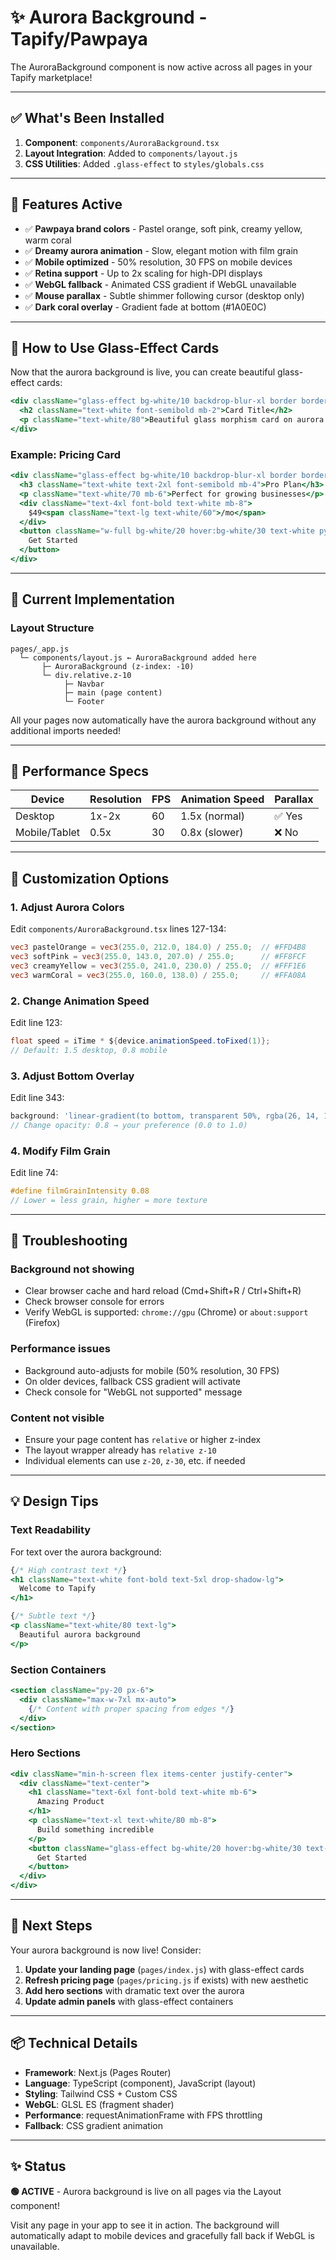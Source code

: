 # ✨ Aurora Background - Tapify/Pawpaya

The AuroraBackground component is now active across all pages in your Tapify marketplace!

---

## ✅ What's Been Installed

1. **Component**: `components/AuroraBackground.tsx`
2. **Layout Integration**: Added to `components/layout.js`
3. **CSS Utilities**: Added `.glass-effect` to `styles/globals.css`

---

## 🎨 Features Active

- ✅ **Pawpaya brand colors** - Pastel orange, soft pink, creamy yellow, warm coral
- ✅ **Dreamy aurora animation** - Slow, elegant motion with film grain
- ✅ **Mobile optimized** - 50% resolution, 30 FPS on mobile devices
- ✅ **Retina support** - Up to 2x scaling for high-DPI displays
- ✅ **WebGL fallback** - Animated CSS gradient if WebGL unavailable
- ✅ **Mouse parallax** - Subtle shimmer following cursor (desktop only)
- ✅ **Dark coral overlay** - Gradient fade at bottom (#1A0E0C)

---

## 🎯 How to Use Glass-Effect Cards

Now that the aurora background is live, you can create beautiful glass-effect cards:

```jsx
<div className="glass-effect bg-white/10 backdrop-blur-xl border border-white/20 rounded-xl p-6">
  <h2 className="text-white font-semibold mb-2">Card Title</h2>
  <p className="text-white/80">Beautiful glass morphism card on aurora background</p>
</div>
```

### Example: Pricing Card

```jsx
<div className="glass-effect bg-white/10 backdrop-blur-xl border border-white/20 rounded-3xl p-8 transition-transform hover:scale-105">
  <h3 className="text-white text-2xl font-semibold mb-4">Pro Plan</h3>
  <p className="text-white/70 mb-6">Perfect for growing businesses</p>
  <div className="text-4xl font-bold text-white mb-8">
    $49<span className="text-lg text-white/60">/mo</span>
  </div>
  <button className="w-full bg-white/20 hover:bg-white/30 text-white py-3 rounded-xl transition-colors">
    Get Started
  </button>
</div>
```

---

## 🔧 Current Implementation

### Layout Structure

```
pages/_app.js
  └─ components/layout.js ← AuroraBackground added here
       ├─ AuroraBackground (z-index: -10)
       └─ div.relative.z-10
            ├─ Navbar
            ├─ main (page content)
            └─ Footer
```

All your pages now automatically have the aurora background without any additional imports needed!

---

## 📱 Performance Specs

| Device       | Resolution | FPS | Animation Speed | Parallax |
|--------------|------------|-----|-----------------|----------|
| Desktop      | 1x-2x      | 60  | 1.5x (normal)   | ✅ Yes   |
| Mobile/Tablet| 0.5x       | 30  | 0.8x (slower)   | ❌ No    |

---

## 🎨 Customization Options

### 1. Adjust Aurora Colors

Edit `components/AuroraBackground.tsx` lines 127-134:

```glsl
vec3 pastelOrange = vec3(255.0, 212.0, 184.0) / 255.0;  // #FFD4B8
vec3 softPink = vec3(255.0, 143.0, 207.0) / 255.0;      // #FF8FCF
vec3 creamyYellow = vec3(255.0, 241.0, 230.0) / 255.0;  // #FFF1E6
vec3 warmCoral = vec3(255.0, 160.0, 138.0) / 255.0;     // #FFA08A
```

### 2. Change Animation Speed

Edit line 123:

```glsl
float speed = iTime * ${device.animationSpeed.toFixed(1)};
// Default: 1.5 desktop, 0.8 mobile
```

### 3. Adjust Bottom Overlay

Edit line 343:

```jsx
background: 'linear-gradient(to bottom, transparent 50%, rgba(26, 14, 12, 0.8) 100%)'
// Change opacity: 0.8 → your preference (0.0 to 1.0)
```

### 4. Modify Film Grain

Edit line 74:

```glsl
#define filmGrainIntensity 0.08
// Lower = less grain, higher = more texture
```

---

## 🐛 Troubleshooting

### Background not showing
- Clear browser cache and hard reload (Cmd+Shift+R / Ctrl+Shift+R)
- Check browser console for errors
- Verify WebGL is supported: `chrome://gpu` (Chrome) or `about:support` (Firefox)

### Performance issues
- Background auto-adjusts for mobile (50% resolution, 30 FPS)
- On older devices, fallback CSS gradient will activate
- Check console for "WebGL not supported" message

### Content not visible
- Ensure your page content has `relative` or higher z-index
- The layout wrapper already has `relative z-10`
- Individual elements can use `z-20`, `z-30`, etc. if needed

---

## 💡 Design Tips

### Text Readability

For text over the aurora background:

```jsx
{/* High contrast text */}
<h1 className="text-white font-bold text-5xl drop-shadow-lg">
  Welcome to Tapify
</h1>

{/* Subtle text */}
<p className="text-white/80 text-lg">
  Beautiful aurora background
</p>
```

### Section Containers

```jsx
<section className="py-20 px-6">
  <div className="max-w-7xl mx-auto">
    {/* Content with proper spacing from edges */}
  </div>
</section>
```

### Hero Sections

```jsx
<div className="min-h-screen flex items-center justify-center">
  <div className="text-center">
    <h1 className="text-6xl font-bold text-white mb-6">
      Amazing Product
    </h1>
    <p className="text-xl text-white/80 mb-8">
      Build something incredible
    </p>
    <button className="glass-effect bg-white/20 hover:bg-white/30 text-white px-8 py-4 rounded-xl text-lg font-semibold transition-all">
      Get Started
    </button>
  </div>
</div>
```

---

## 🚀 Next Steps

Your aurora background is now live! Consider:

1. **Update your landing page** (`pages/index.js`) with glass-effect cards
2. **Refresh pricing page** (`pages/pricing.js` if exists) with new aesthetic
3. **Add hero sections** with dramatic text over the aurora
4. **Update admin panels** with glass-effect containers

---

## 📦 Technical Details

- **Framework**: Next.js (Pages Router)
- **Language**: TypeScript (component), JavaScript (layout)
- **Styling**: Tailwind CSS + Custom CSS
- **WebGL**: GLSL ES (fragment shader)
- **Performance**: requestAnimationFrame with FPS throttling
- **Fallback**: CSS gradient animation

---

## ✨ Status

**🟢 ACTIVE** - Aurora background is live on all pages via the Layout component!

Visit any page in your app to see it in action. The background will automatically adapt to mobile devices and gracefully fall back if WebGL is unavailable.
